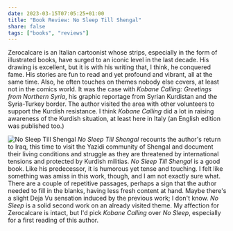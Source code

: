 ```yaml
---
date: 2023-03-15T07:05:25+01:00
title: "Book Review: No Sleep Till Shengal"
share: false
tags: ["books", "reviews"]
---
```

Zerocalcare is an Italian cartoonist whose strips, especially in the form of illustrated books, have surged to an iconic
level in the last decade. His drawing is excellent, but it is with his writing that, I think, he conquered fame. His
stories are fun to read and yet profound and vibrant, all at the same time. Also, he often touches on themes nobody else
covers, at least not in the comics world. It was the case with *Kobane Calling: Greetings from Northern Syria*, his
graphic reportage from Syrian Kurdistan and the Syria-Turkey border. The author visited the area with other volunteers
to support the Kurdish resistance. I think *Kobane Calling* did a lot in raising awareness of the Kurdish situation, at
least here in Italy (an English edition was published too.) 

![No Sleep Till Shengal](/images/no-sleep-till-shengal.jpg#right)
*No Sleep Till Shengal* recounts the author's return to Iraq, this time to visit the Yazidi community of Shengal and
document their living conditions and struggle as they are threatened by international tensions and protected by Kurdish
militias. *No Sleep Till Shengal* is a good book. Like his predecessor, it is humorous yet tense and touching. I felt like
something was amiss in this work, though, and I am not exactly sure what. There are a couple of repetitive passages,
perhaps a sign that the author needed to fill in the blanks, having less fresh content at hand. Maybe there's a slight
Deja Vu sensation induced by the previous work; I don't know. *No Sleep* is a solid second work on an already visited
theme. My affection for Zerocalcare is intact, but I'd pick *Kobane Calling* over *No Sleep*, especially for a first
reading of this author.



 [rss]: https://nicolaiarocci.com/index.xml
 [m]: https://fosstodon.org/@nicola
 [nl]: https://buttondown.email/nicolaiarocci
